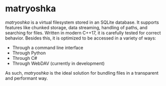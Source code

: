 # matryoshka
*matryoshka* is a virtual filesystem stored in an SQLite database. It supports features like chunked storage, data streaming, handling of paths, and searching for files. Written in modern C++17, it is carefully tested for correct behavior. Besides this, it is optimized to be accessed in a variety of ways:
- Through a command line interface
- Through Python
- Through C# 
- Through WebDAV (currently in development)

As such, *matryoshka* is the ideal solution for bundling files in a transparent and performant way.